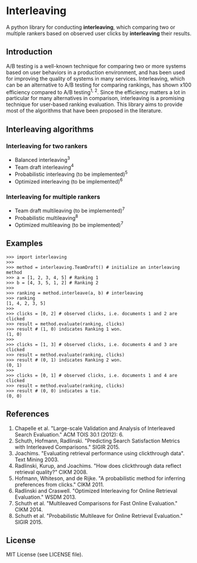 # Interleaving
A python library for conducting **interleaving**, which comparing two or multiple rankers based on observed user clicks by **interleaving** their results.

## Introduction
A/B testing is a well-known technique for comparing two or more systems based on user behaviors in a production environment,
and has been used for improving the quality of systems in many services.
Interleaving, which can be an alternative to A/B testing for comparing rankings, has shown x100 efficiency compared to A/B testing<sup>1, 2</sup>.
Since the efficiency matters a lot in particular for many alternatives in comparison, interleaving is a promising technique for user-based ranking evaluation.
This library aims to provide most of the algorithms that have been proposed in the literature.


## Interleaving algorithms

### Interleaving for two rankers

- Balanced interleaving<sup>3</sup>
- Team draft interleaving<sup>4</sup>
- Probabilistic interleaving (to be implemented)<sup>5</sup>
- Optimized interleaving (to be implemented)<sup>6</sup>

### Interleaving for multiple rankers
- Team draft multileaving (to be implemented)<sup>7</sup>
- Probabilistic multileaving<sup>8</sup>
- Optimized multileaving (to be implemented)<sup>7</sup>

## Examples
```
>>> import interleaving
>>>
>>> method = interleaving.TeamDraft() # initialize an interleaving method
>>> a = [1, 2, 3, 4, 5] # Ranking 1
>>> b = [4, 3, 5, 1, 2] # Ranking 2
>>>
>>> ranking = method.interleave(a, b) # interleaving
>>> ranking
[1, 4, 2, 3, 5]
>>>
>>> clicks = [0, 2] # observed clicks, i.e. documents 1 and 2 are clicked
>>> result = method.evaluate(ranking, clicks)
>>> result # (1, 0) indicates Ranking 1 won.
(1, 0)
>>>
>>> clicks = [1, 3] # observed clicks, i.e. documents 4 and 3 are clicked
>>> result = method.evaluate(ranking, clicks)
>>> result # (0, 1) indicates Ranking 2 won.
(0, 1)
>>>
>>> clicks = [0, 1] # observed clicks, i.e. documents 1 and 4 are clicked
>>> result = method.evaluate(ranking, clicks)
>>> result # (0, 0) indicates a tie.
(0, 0)
```

## References
1. Chapelle et al. "Large-scale Validation and Analysis of Interleaved Search Evaluation." ACM TOIS 30.1 (2012): 6.
2. Schuth, Hofmann, Radlinski. "Predicting Search Satisfaction Metrics with Interleaved Comparisons." SIGIR 2015.
3. Joachims. "Evaluating retrieval performance using clickthrough data". Text Mining 2003.
4. Radlinski, Kurup, and Joachims. "How does clickthrough data reflect retrieval quality?" CIKM 2008.
5. Hofmann, Whiteson, and de Rijke. "A probabilistic method for inferring preferences from clicks." CIKM 2011.
6. Radlinski and Craswell. "Optimized Interleaving for Online Retrieval Evaluation." WSDM 2013.
7. Schuth et al. "Multileaved Comparisons for Fast Online Evaluation." CIKM 2014.
8. Schuth et al. "Probabilistic Multileave for Online Retrieval Evaluation." SIGIR 2015.

## License
MIT License (see LICENSE file).

